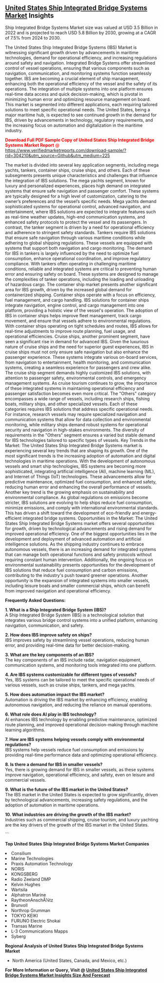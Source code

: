 <h2><a href="https://www.verifiedmarketreports.com/download-sample/?rid=304210&amp;utm_source=Github&amp;utm_medium=225" target="_blank">United States Ship Integrated Bridge Systems Market</a> Insights</h2><p>Ship Integrated Bridge Systems Market size was valued at USD 3.5 Billion in 2022 and is projected to reach USD 5.8 Billion by 2030, growing at a CAGR of 7.5% from 2024 to 2030.</p><p> <p>The United States Ship Integrated Bridge Systems (IBS) Market is witnessing significant growth driven by advancements in maritime technologies, demand for operational efficiency, and increasing regulations around safety and navigation. Integrated Bridge Systems offer streamlined control of vessel operations, ensuring that various components such as navigation, communication, and monitoring systems function seamlessly together. IBS are becoming a crucial element of ship management, enhancing both the operational efficiency of the vessel and the safety of its operations. The integration of multiple systems into one platform ensures real-time data access and quick decision-making, which is pivotal in minimizing human error and optimizing resource management on board. This market is segmented into different applications, each requiring tailored solutions to meet specific operational needs. The United States, being a major maritime hub, is expected to see continued growth in the demand for IBS, driven by advancements in technology, regulatory requirements, and the increasing focus on automation and digitalization in the maritime industry. <p><span class=""><span style="color: #ff0000;"><strong>Download Full PDF Sample Copy of United States Ship Integrated Bridge Systems Market Report</strong> @ </span><a href="https://www.verifiedmarketreports.com/download-sample/?rid=304210&amp;utm_source=Github&amp;utm_medium=225" target="_blank">https://www.verifiedmarketreports.com/download-sample/?rid=304210&amp;utm_source=Github&amp;utm_medium=225</a></span></p> The market is divided into several key application segments, including mega yachts, tankers, container ships, cruise ships, and others. Each of these subsegments presents unique characteristics and challenges that influence the integration of IBS solutions. The mega yachts segment, known for luxury and personalized experiences, places high demand on integrated systems that ensure safe navigation and passenger comfort. These systems are typically designed for a high level of customization, catering to the owner’s preferences and the vessel’s specific needs. Mega yachts demand sophisticated systems for operational control, advanced navigation, and entertainment, where IBS solutions are expected to integrate features such as real-time weather updates, high-end communication systems, and enhanced safety protocols to protect the vessel and its passengers. In contrast, the tanker segment is driven by a need for operational efficiency and adherence to stringent safety standards. Tankers require IBS solutions that ensure safe navigation through various maritime conditions while adhering to global shipping regulations. These vessels are equipped with systems that support both navigation and cargo monitoring. The demand for IBS in tankers is largely influenced by the need to optimize fuel consumption, enhance operational coordination, and improve regulatory compliance. With tankers often operating in challenging maritime conditions, reliable and integrated systems are critical to preventing human error and ensuring safety on board. These systems are designed to manage the complexities of tanker operations, including the loading and unloading of hazardous cargo. The container ship market presents another significant area for IBS growth, driven by the increased global demand for containerized shipping. Container ships operate with a focus on efficiency, fuel management, and cargo handling. IBS solutions for container ships integrate navigation, engine control, and cargo management into one platform, providing a holistic view of the vessel's operation. The adoption of IBS in container ships helps improve fleet management, track cargo movement, and ensure that vessels adhere to environmental regulations. With container ships operating on tight schedules and routes, IBS allows for real-time adjustments to improve route planning, fuel usage, and operational efficiencies. Cruise ships, another prominent segment, have seen a significant rise in demand for advanced IBS. Given the luxurious nature of cruise ships and the need for superior guest experiences, IBS in cruise ships must not only ensure safe navigation but also enhance the passenger experience. These systems integrate various on-board services, from navigation to entertainment, health monitoring, and communication systems, creating a seamless experience for passengers and crew alike. The cruise ship segment demands highly customized IBS solutions, with attention to passenger safety, environmental controls, and emergency management systems. As cruise tourism continues to grow, the importance of these integrated systems in maintaining operational efficiency and passenger satisfaction becomes even more critical. The "Others" category encompasses a wide range of vessels, including research ships, fishing boats, military ships, and other specialized vessels. Each of these categories requires IBS solutions that address specific operational needs. For instance, research vessels may require specialized navigation and communication systems that allow for data collection and environmental monitoring, while military ships demand robust systems for operational security and navigation in high-stakes environments. The diversity of requirements in the "Others" segment ensures a varied but stable demand for IBS technologies tailored to specific types of vessels. Key Trends in the Market: The United States Ship Integrated Bridge Systems market is experiencing several key trends that are shaping its growth. One of the most significant trends is the increasing adoption of automation and digital technologies in maritime operations. With the development of autonomous vessels and smart ship technologies, IBS systems are becoming more sophisticated, integrating artificial intelligence (AI), machine learning (ML), and Internet of Things (IoT) technologies. These advancements allow for predictive maintenance, optimized fuel consumption, and enhanced safety, reducing human error and enhancing the overall performance of vessels. Another key trend is the growing emphasis on sustainability and environmental compliance. As global regulations on emissions become stricter, IBS solutions are evolving to help ships reduce fuel consumption, minimize emissions, and comply with international environmental standards. This has driven a shift toward the development of eco-friendly and energy-efficient integrated bridge systems. Opportunities in the Market: The United States Ship Integrated Bridge Systems market offers several opportunities for growth, driven by technological advancements and rising demand for improved operational efficiency. One of the biggest opportunities lies in the development and deployment of advanced automation and artificial intelligence solutions. As the shipping industry continues to embrace autonomous vessels, there is an increasing demand for integrated systems that can manage both operational functions and safety protocols without requiring constant human intervention. Additionally, the ongoing focus on environmental sustainability presents opportunities for the development of IBS solutions that reduce fuel consumption and carbon emissions, contributing to the industry's push toward greener operations. Another opportunity is the expansion of integrated systems into smaller vessels, including leisure boats and smaller commercial ships, which can benefit from improved navigation and operational efficiency. <p><strong>Frequently Asked Questions:</strong></p> <p><strong>1. What is a Ship Integrated Bridge System (IBS)?</strong><br> A Ship Integrated Bridge System (IBS) is a technological solution that integrates various bridge control systems into a unified platform, enhancing navigation, communication, and safety.</p> <p><strong>2. How does IBS improve safety on ships?</strong><br> IBS improves safety by streamlining vessel operations, reducing human error, and providing real-time data for better decision-making.</p> <p><strong>3. What are the key components of an IBS?</strong><br> The key components of an IBS include radar, navigation equipment, communication systems, and monitoring tools integrated into one platform.</p> <p><strong>4. Are IBS systems customizable for different types of vessels?</strong><br> Yes, IBS systems can be tailored to meet the specific operational needs of various vessels, such as cruise ships, tankers, and mega yachts.</p> <p><strong>5. How does automation impact the IBS market?</strong><br> Automation is driving the IBS market by enhancing efficiency, enabling autonomous navigation, and reducing the reliance on manual operations.</p> <p><strong>6. What role does AI play in IBS technology?</strong><br> AI enhances IBS technology by enabling predictive maintenance, optimized route planning, and improved operational decision-making through machine learning algorithms.</p> <p><strong>7. How are IBS systems helping vessels comply with environmental regulations?</strong><br> IBS systems help vessels reduce fuel consumption and emissions by providing real-time performance data and optimizing operational efficiency.</p> <p><strong>8. Is there a demand for IBS in smaller vessels?</strong><br> Yes, there is growing demand for IBS in smaller vessels, as these systems improve navigation, operational efficiency, and safety, even on leisure and commercial vessels.</p> <p><strong>9. What is the future of the IBS market in the United States?</strong><br> The IBS market in the United States is expected to grow significantly, driven by technological advancements, increasing safety regulations, and the adoption of automation in maritime operations.</p> <p><strong>10. What industries are driving the growth of the IBS market?</strong><br> Industries such as commercial shipping, cruise tourism, and luxury yachting are the key drivers of the growth of the IBS market in the United States.</p> ```</p><p><strong>Top United States Ship Integrated Bridge Systems Market Companies</strong></p><div data-test-id=""><p><li>Consilium</li><li> Marine Technologies</li><li> Praxis Automation Technology</li><li> NORIS</li><li> KONGSBERG</li><li> Radio Zeeland DMP</li><li> Kelvin Hughes</li><li> Wartsila</li><li> Alphatron Marine</li><li> RaytheonAnschÃ¼tz</li><li> Brunvoll</li><li> Northrop Grumman</li><li> TOKYO KEIKI</li><li> FURUNO Electric Shokai</li><li> Transas Marine</li><li> L-3 Communications Mapps</li><li> Syberg</li></p><div><strong>Regional Analysis of&nbsp;United States Ship Integrated Bridge Systems Market</strong></div><ul><li dir="ltr"><p dir="ltr">North America&nbsp;(United States, Canada, and Mexico, etc.)</p></li></ul><p><strong>For More Information or Query, Visit @&nbsp;</strong><strong><a href="https://www.verifiedmarketreports.com/product/ship-integrated-bridge-systems-market/?utm_source=Github&amp;utm_medium=225" target="_blank">United States Ship Integrated Bridge Systems Market Insights Size And Forecast</a></strong></p></div>
